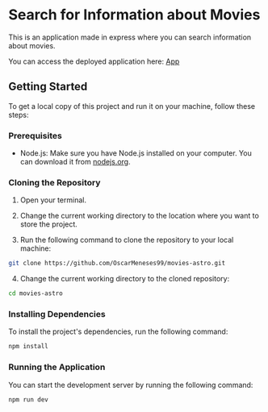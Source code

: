 # Search for Information about Movies

This is an application made in express where you can search information about movies.

You can access the deployed application here: [App](https://movies-backend.3.us-1.fl0.io/api-docs/)

## Getting Started

To get a local copy of this project and run it on your machine, follow these steps:

### Prerequisites

- Node.js: Make sure you have Node.js installed on your computer. You can download it from [nodejs.org](https://nodejs.org/).

### Cloning the Repository

1. Open your terminal.

2. Change the current working directory to the location where you want to store the project.

3. Run the following command to clone the repository to your local machine:


```bash
git clone https://github.com/OscarMeneses99/movies-astro.git
```

4. Change the current working directory to the cloned repository:


```bash
cd movies-astro
```

### Installing Dependencies
To install the project's dependencies, run the following command:

```bash
npm install
```

### Running the Application
You can start the development server by running the following command:

```bash
npm run dev
```

